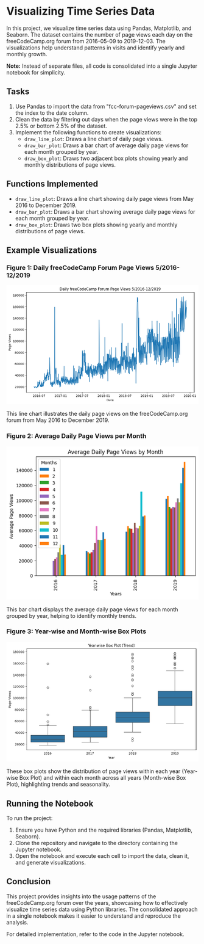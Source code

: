 # Visualizing Time Series Data

In this project, we visualize time series data using Pandas, Matplotlib, and Seaborn. The dataset contains the number of page views each day on the freeCodeCamp.org forum from 2016-05-09 to 2019-12-03. The visualizations help understand patterns in visits and identify yearly and monthly growth.

**Note:** Instead of separate files, all code is consolidated into a single Jupyter notebook for simplicity.

## Tasks

1. Use Pandas to import the data from "fcc-forum-pageviews.csv" and set the index to the date column.
2. Clean the data by filtering out days when the page views were in the top 2.5% or bottom 2.5% of the dataset.
3. Implement the following functions to create visualizations:
   - `draw_line_plot`: Draws a line chart of daily page views.
   - `draw_bar_plot`: Draws a bar chart of average daily page views for each month grouped by year.
   - `draw_box_plot`: Draws two adjacent box plots showing yearly and monthly distributions of page views.

## Functions Implemented

- `draw_line_plot`: Draws a line chart showing daily page views from May 2016 to December 2019.
- `draw_bar_plot`: Draws a bar chart showing average daily page views for each month grouped by year.
- `draw_box_plot`: Draws two box plots showing yearly and monthly distributions of page views.

## Example Visualizations

### Figure 1: Daily freeCodeCamp Forum Page Views 5/2016-12/2019
![Figure 1](examples/Figure_1.png)

This line chart illustrates the daily page views on the freeCodeCamp.org forum from May 2016 to December 2019.

### Figure 2: Average Daily Page Views per Month
![Figure 2](examples/Figure_2.png)

This bar chart displays the average daily page views for each month grouped by year, helping to identify monthly trends.

### Figure 3: Year-wise and Month-wise Box Plots
![Figure 3](examples/Figure_3.png)

These box plots show the distribution of page views within each year (Year-wise Box Plot) and within each month across all years (Month-wise Box Plot), highlighting trends and seasonality.

## Running the Notebook

To run the project:

1. Ensure you have Python and the required libraries (Pandas, Matplotlib, Seaborn).
2. Clone the repository and navigate to the directory containing the Jupyter notebook.
3. Open the notebook and execute each cell to import the data, clean it, and generate visualizations.

## Conclusion

This project provides insights into the usage patterns of the freeCodeCamp.org forum over the years, showcasing how to effectively visualize time series data using Python libraries. The consolidated approach in a single notebook makes it easier to understand and reproduce the analysis.

For detailed implementation, refer to the code in the Jupyter notebook.

